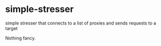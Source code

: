 # simple-stresser
simple stresser that connects to a list of proxies and sends requests to a target

Nothing fancy.
